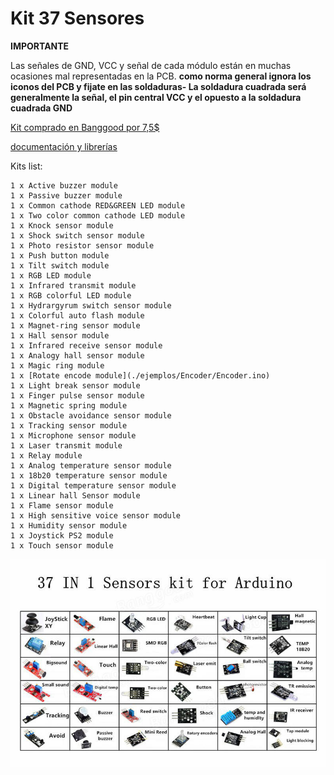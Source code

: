 # Kit 37 Sensores

**IMPORTANTE**

Las señales de GND, VCC y señal de cada módulo están en muchas ocasiones mal representadas en la PCB. **como norma general ignora los iconos del PCB y fijate en las soldaduras- La soldadura cuadrada será generalmente la señal, el pin central VCC y el opuesto a la soldadura cuadrada GND**


[Kit comprado en Banggood por 7,5$](https://www.banggood.com/Geekcreit-37-In-1-Sensor-Module-Board-Set-Kit-For-Arduino-p-1137051.html)

[documentación y librerías](http://files.banggood.com/2016/06/37-in-1-SENSORS-KIT.rar)

Kits list:

    1 x Active buzzer module
    1 x Passive buzzer module
    1 x Common cathode RED&GREEN LED module
    1 x Two color common cathode LED module
    1 x Knock sensor module
    1 x Shock switch sensor module
    1 x Photo resistor sensor module
    1 x Push button module
    1 x Tilt switch module
    1 x RGB LED module
    1 x Infrared transmit module
    1 x RGB colorful LED module
    1 x Hydrargyrum switch sensor module
    1 x Colorful auto flash module
    1 x Magnet-ring sensor module
    1 x Hall sensor module
    1 x Infrared receive sensor module
    1 x Analogy hall sensor module
    1 x Magic ring module
    1 x [Rotate encode module](./ejemplos/Encoder/Encoder.ino)
    1 x Light break sensor module
    1 x Finger pulse sensor module
    1 x Magnetic spring module
    1 x Obstacle avoidance sensor module
    1 x Tracking sensor module
    1 x Microphone sensor module
    1 x Laser transmit module
    1 x Relay module
    1 x Analog temperature sensor module
    1 x 18b20 temperature sensor module
    1 x Digital temperature sensor module
    1 x Linear hall Sensor module
    1 x Flame sensor module
    1 x High sensitive voice sensor module
    1 x Humidity sensor module
    1 x Joystick PS2 module
    1 x Touch sensor module

![Sensores](./images/Sensores.jpg)
